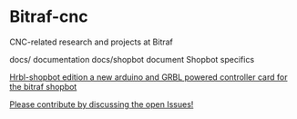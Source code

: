 # Bitraf-cnc
CNC-related research and projects at Bitraf

 docs/		documentation
 docs/shopbot	document Shopbot specifics
 
 [Hrbl-shopbot edition a new arduino and GRBL powered controller card for the bitraf shopbot](Hrbl-shield_readme.md)
 
 [Please contribute by discussing the open Issues!](https://github.com/bitraf/bitraf-cnc/issues)
